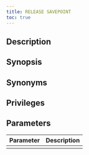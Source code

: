 ```yaml
---
title: RELEASE SAVEPOINT
toc: true
---
```


## Description
 
## Synopsis

## Synonyms

## Privileges

## Parameters

| Parameter | Description |
|-----------|-------------|
|  |  |


